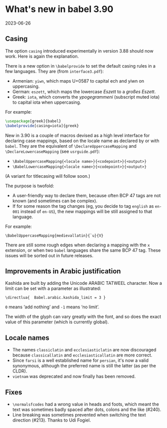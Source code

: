 
# What's new in babel 3.90

2023-06-26

## Casing

The option `casing` introduced experimentally in version 3.88 should
now work. Here is again the explanation.

There is a new option in `\babelprovide` to set the default casing
rules in a few languages. They are (from `interface3.pdf`):
* Armenian: `yiwn`, which maps U+0587 to capital ech and yiwn on
  uppercasing.
* German: `eszett`, which maps the lowercase *Eszett* to a *großes
  Eszett*.
* Greek: `iota`, which converts the *ypogegrammeni* (subscript muted
  iota) to capital iota when uppercasing.

For example:
```tex
\usepackage[greek]{babel}
\babelprovide[casing=iota]{greek}
```

New in 3.90 is a couple of macros devised as a high level interface for
declaring case mappings, based on the locale name as declared by or
with `babel`. They are the equivalent of `\DeclareUppercaseMapping` and
`\DeclareLowercaseMapping` (see `usrguide.pdf`):

* `\BabelUppercaseMapping{<locale name>}{<codepoint>}{<output>}`
* `\BabelLowercaseMapping{<locale name>}{<codepoint>}{<output>}`

(A variant for titlecasing will follow soon.)

The purpose is twofold:
* A user-friendly way to declare them, because often BCP 47 tags are not
  known (and sometimes can be complex).
* If for some reason the tag changes (eg, you decide to tag `english`
  as `en-001` instead of `en-US`), the new mappings will be still
  assigned to that language.
  
For example:
```
\BabelUppercaseMapping{medievallatin}{`u}{V}
```

There are still some rough edges when declaring a mapping with the `x`
extension, or when two `babel` languages share the same BCP 47 tag. These
issues will be sorted out in future releases. 

## Improvements in Arabic justification

Kashida are built by adding the Unicode ARABIC TATWEEL character. Now a
limit can be set with a parameter as illustrated:
```
\directlua{  Babel.arabic.kashida_limit = 3 }
```
`0` means ‘add nothing’ and `-1` means ‘no limit’.

The width of the glyph can vary greatly with the font, and so does the
exact value of this parameter (which is currently global).

## Locale names

* The names `classiclatin` and `ecclesiasticlatin` are now discouraged
  because `classicallatin` and `ecclesiasticallatin` are more correct.
* Since `farsi` is a well established name for `persian`, it's now a
  valid synonymous, although the preferred name is still the latter (as
  per the CLDR).
* `vietnam` was deprecated and now finally has been removed.

## Fixes

* `\normalsfcodes` had a wrong value in heads and foots, which meant the
  text was sometimes badly spaced after dots, colons and the like
  (#240).
* Line breaking was sometimes prevented when switching the text
  direction (#213). Thanks to Udi Fogiel.



